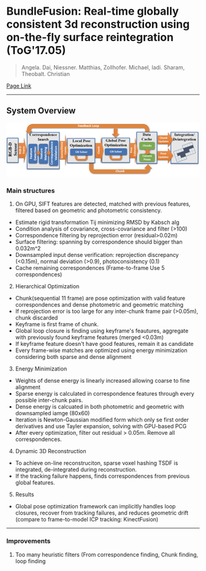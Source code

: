 # BundleFusion: Real-time globally consistent 3d reconstruction using on-the-fly surface reintegration (ToG'17.05)

> Angela. Dai, Niessner. Matthias, Zollhofer. Michael, Iadi. Sharam, Theobalt. Christian

[Page Link](https://graphics.stanford.edu/projects/bundlefusion/)  

---
## System Overview
<img src="./assets/BundleFusion overview.png">

### Main structures
1. On GPU, SIFT features are detected, matched with previous features, filtered based on geometric and photometric consistency.
- Estimate rigid transformation Tij minimizing RMSD by Kabsch alg
- Condition analysis of covariance, cross-covariance and filter (>100)
- Correspondence filtering by reprojection error (residual>0.02m)
- Surface filtering: spanning by correspondence should bigger than 0.032m^2
- Downsampled input dense verification: reprojection discrepancy (<0.15m), normal deviation (>0.9), photoconsistency (0.1)
- Cache remaining correspondences (Frame-to-frame Use 5 correspondences)

2. Hierarchical Optimization
- Chunk(sequential 11 frame) are pose optimization with valid feature correspondences and dense photometric and geometric matching
- If reprojection error is too large for any inter-chunk frame pair (>0.05m), chunk discarded
- Keyframe is first frame of chunk.
- Global loop closure is finding using keyframe's feautures, aggregate with previously found keyframe features (merged <0.03m)
- If keyframe feature doesn't have good features, remain it as candidate
- Every frame-wise matches are optimized using energy minimization considering both sparse and dense alignment 

3. Energy Minimization
- Weights of dense energy is linearly increased allowing coarse to fine alignment
- Sparse energy is calculated in correspondence features through every possible inter-chunk pairs.
- Dense energy is calcuated in both photometric and geometric with downsampled iamge (80x60)
- Iteration is Newton-Gaussian modified form which only se first order derivatives and use Tayler expansion, solving with GPU-based PCG
- After every optimization, filter out residual > 0.05m. Remove all correspondences.

4. Dynamic 3D Reconstruction
- To achieve on-line reconstruciton, sparse voxel hashing TSDF is integrated, de-integrated during reconstruction.
- If the tracking failure happens, finds correspondences from previous global features.

5. Results
- Global pose optimization framework can implicitly handles loop closures, recover from tracking failures, and reduces geometric drift (compare to frame-to-model ICP tracking: KinectFusion) 
---
### Improvements
1. Too many heuristic filters (From correspondence finding, Chunk finding, loop finding

